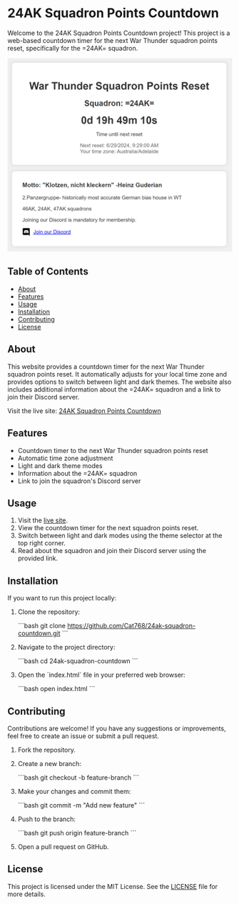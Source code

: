 
# 24AK Squadron Points Countdown

Welcome to the 24AK Squadron Points Countdown project! This project is a web-based countdown timer for the next War Thunder squadron points reset, specifically for the =24AK= squadron.

![Screenshot](screenshot.png)

## Table of Contents

- [About](#about)
- [Features](#features)
- [Usage](#usage)
- [Installation](#installation)
- [Contributing](#contributing)
- [License](#license)

## About

This website provides a countdown timer for the next War Thunder squadron points reset. It automatically adjusts for your local time zone and provides options to switch between light and dark themes. The website also includes additional information about the =24AK= squadron and a link to join their Discord server.

Visit the live site: [24AK Squadron Points Countdown](https://cat768.github.io/24ak-squadron-countdown/)

## Features

- Countdown timer to the next War Thunder squadron points reset
- Automatic time zone adjustment
- Light and dark theme modes
- Information about the =24AK= squadron
- Link to join the squadron's Discord server

## Usage

1. Visit the [live site](https://cat768.github.io/24ak-squadron-countdown/).
2. View the countdown timer for the next squadron points reset.
3. Switch between light and dark modes using the theme selector at the top right corner.
4. Read about the squadron and join their Discord server using the provided link.

## Installation

If you want to run this project locally:

1. Clone the repository:

    \`\`\`bash
    git clone https://github.com/Cat768/24ak-squadron-countdown.git
    \`\`\`

2. Navigate to the project directory:

    \`\`\`bash
    cd 24ak-squadron-countdown
    \`\`\`

3. Open the \`index.html\` file in your preferred web browser:

    \`\`\`bash
    open index.html
    \`\`\`

## Contributing

Contributions are welcome! If you have any suggestions or improvements, feel free to create an issue or submit a pull request.

1. Fork the repository.
2. Create a new branch:

    \`\`\`bash
    git checkout -b feature-branch
    \`\`\`

3. Make your changes and commit them:

    \`\`\`bash
    git commit -m "Add new feature"
    \`\`\`

4. Push to the branch:

    \`\`\`bash
    git push origin feature-branch
    \`\`\`

5. Open a pull request on GitHub.

## License

This project is licensed under the MIT License. See the [LICENSE](LICENSE) file for more details.
